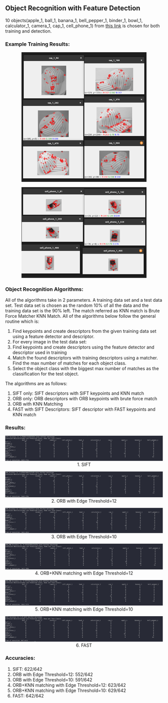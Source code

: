 ## Object Recognition with Feature Detection

10 objects(apple_1, ball_1, banana_1, bell_pepper_1, binder_1, bowl_1, calculator_1, camera_1, cap_1, cell_phone_1) from [this link](google.com) is chosen for both training and detection.

### Example Training Results:

<p align="center">
<img src="readme-src/SIFT_cap.png" width="400">
</p>

<p align="center">
<img src="readme-src/SIFT_cellphone.png" width="400">
</p>

### Object Recognition Algorithms:

All of the algorithms take in 2 parameters. A training data set and a test data set. Test data set is chosen as the random 10% of all the data and the training data set is the 90% left. The match referred as KNN match is Brute Force Matcher KNN Match. All of the algorithms below follow the general routine which is:

1. Find keypoints and create descriptors from the given training data set using a feature detector and descriptor.
2. For every image in the test data set:
3. Find keypoints and create descriptors using the feature detector and descriptor used in training
4. Match the found descriptors with training descriptors using a matcher. Find the max number of matches for each object class.
5. Select the object class with the biggest max number of matches as the classification for the test object.

The algorithms are as follows:

1. SIFT only: SIFT descriptors with SIFT keypoints and KNN match
2. ORB only: ORB descriptors with ORB keypoints with brute force match
3. ORB with KNN Matching
4. FAST with SIFT Descriptors: SIFT descriptor with FAST keypoints and KNN match

### Results:

<p align="center">
<img src="readme-src/RESULT_SIFT.png">
1. SIFT
</p>
<p align="center">
<img src="readme-src/RESULT_ORB_1.png">
2. ORB with Edge Threshold=12
</p>
<p align="center">
<img src="readme-src/RESULT_ORB_2.png">
3. ORB with Edge Threshold=10
</p>
<p align="center">
<img src="readme-src/RESULT_ORBKNN_1.png">
4. ORB+KNN matching with Edge Threshold=12
</p>
<p align="center">
<img src="readme-src/RESULT_ORBKNN_2.png">
5. ORB+KNN matching with Edge Threshold=10
</p>
<p align="center">
<img src="readme-src/RESULT_FAST.png">
6. FAST
</p>

### Accuracies:

1. SIFT: 622/642
2. ORB with Edge Threshold=12: 552/642
3. ORB with Edge Threshold=10: 591/642
4. ORB+KNN matching with Edge Threshold=12: 623/642
5. ORB+KNN matching with Edge Threshold=10: 629/642
6. FAST: 642/642
